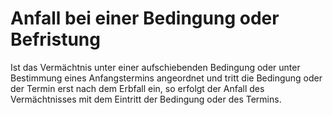 # Anfall bei einer Bedingung oder Befristung

Ist das Vermächtnis unter einer aufschiebenden Bedingung oder unter Bestimmung eines Anfangstermins angeordnet und tritt die Bedingung oder der Termin erst nach dem Erbfall ein, so erfolgt der Anfall des Vermächtnisses mit dem Eintritt der Bedingung oder des Termins. 

